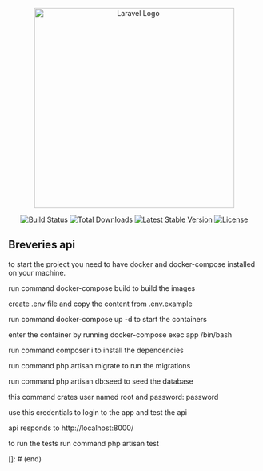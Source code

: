 <p align="center"><a href="https://laravel.com" target="_blank"><img src="https://raw.githubusercontent.com/laravel/art/master/logo-lockup/5%20SVG/2%20CMYK/1%20Full%20Color/laravel-logolockup-cmyk-red.svg" width="400" alt="Laravel Logo"></a></p>

<p align="center">
<a href="https://github.com/laravel/framework/actions"><img src="https://github.com/laravel/framework/workflows/tests/badge.svg" alt="Build Status"></a>
<a href="https://packagist.org/packages/laravel/framework"><img src="https://img.shields.io/packagist/dt/laravel/framework" alt="Total Downloads"></a>
<a href="https://packagist.org/packages/laravel/framework"><img src="https://img.shields.io/packagist/v/laravel/framework" alt="Latest Stable Version"></a>
<a href="https://packagist.org/packages/laravel/framework"><img src="https://img.shields.io/packagist/l/laravel/framework" alt="License"></a>
</p>

## Breveries api

to start the project you need to have docker and docker-compose installed on your machine.

run command docker-compose build to build the images

create .env file and copy the content from .env.example

run command docker-compose up -d to start the containers

enter the container by running docker-compose exec app /bin/bash

run command composer i to install the dependencies

run command php artisan migrate to run the migrations

run command php artisan db:seed to seed the database

this command crates user named root and password: password

use this credentials to login to the app and test the api

api responds to http://localhost:8000/

to run the tests run command php artisan test

[]: # (end)
